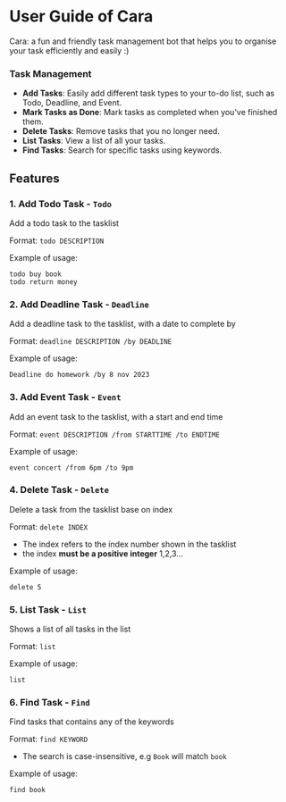 # User Guide of Cara
Cara: a fun and friendly task management bot that helps you to organise your task efficiently and easily :)

### Task Management
- **Add Tasks**: Easily add different task types to your to-do list, such as Todo, Deadline, and Event.
- **Mark Tasks as Done**: Mark tasks as completed when you've finished them.
- **Delete Tasks**: Remove tasks that you no longer need.
- **List Tasks**: View a list of all your tasks.
- **Find Tasks**: Search for specific tasks using keywords.

## Features

### 1. Add Todo Task - `Todo` 

Add a todo task to the tasklist

Format: `todo DESCRIPTION`

Example of usage: 

```
todo buy book
todo return money 
```

### 2. Add Deadline Task - `Deadline` 

Add a deadline task to the tasklist, with a date to complete by

Format: `deadline DESCRIPTION /by DEADLINE`

Example of usage: 

```
Deadline do homework /by 8 nov 2023
```

### 3. Add Event Task - `Event` 

Add an event task to the tasklist, with a start and end time

Format: `event DESCRIPTION /from STARTTIME /to ENDTIME`

Example of usage: 

```
event concert /from 6pm /to 9pm
```

### 4. Delete Task - `Delete` 

Delete a task from the tasklist base on index

Format: `delete INDEX`

- The index refers to the index number shown in the tasklist
- the index **must be a positive integer** 1,2,3...

Example of usage: 

```
delete 5
```

### 5. List Task - `List` 

Shows a list of all tasks in the list

Format: `list`

Example of usage: 

```
list
```

### 6. Find Task - `Find` 

Find tasks that contains any of the keywords

Format: `find KEYWORD`

- The search is case-insensitive, e.g `Book` will match `book`

Example of usage: 

```
find book
```

